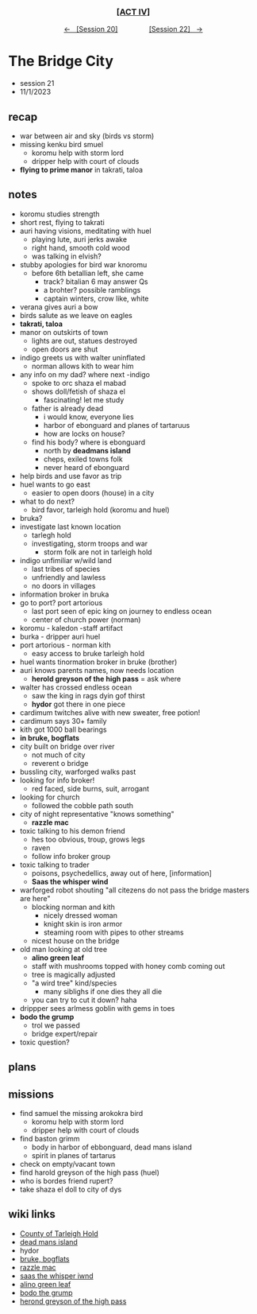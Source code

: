 <div align="center">
  <h3 align="center"><a href="https://github.com/h-griffin/dnd-notes/blob/main/grimmhaus/act-II" >[ACT IV]</a></h3>
  <p align="center">
    <a href="https://github.com/h-griffin/dnd-notes/blob/main/grimmhaus/act-IV/23-10-25.md" >&larr; &nbsp; [Session 20]</a>
    &nbsp;&nbsp;&nbsp;&nbsp;&nbsp;&nbsp;&nbsp;&nbsp;&nbsp;&nbsp;&nbsp;&nbsp;&nbsp;&nbsp;
    <a href="https://github.com/h-griffin/dnd-notes/blob/main/grimmhaus/act-IV/23-11-8.md" >[Session 22] &nbsp; &rarr;</a>
  </p>
</div>

# The Bridge City
- session 21
- 11/1/2023

## recap
- war between air and sky (birds vs storm)
- missing kenku bird smuel
    - koromu help with storm lord
    - dripper help with court of clouds
- **flying to prime manor** in takrati, taloa

## notes
- koromu studies strength
- short rest, flying to takrati
- auri having visions, meditating with huel
    - playing lute, auri jerks awake
    - right hand, smooth cold wood
    - was talking in elvish?
- stubby apologies for bird war knoromu
    - before 6th betallian left, she came
        - track? bitalian 6 may answer Qs
        - a brohter? possible ramblings
        - captain winters, crow like, white
- verana gives auri a bow
- birds salute as we leave on eagles
- **takrati, taloa**
- manor on outskirts of town
    - lights are out, statues destroyed
    - open doors are shut
- indigo greets us with walter uninflated
    - norman allows kith to wear him
- any info on my dad? where next -indigo
    - spoke to orc shaza el mabad
    - shows doll/fetish of shaza el
        - fascinating! let me study
    - father is already dead
        - i would know, everyone lies
        - harbor of ebonguard and planes of tartaruus
        - how are locks on house?
    - find his body? where is ebonguard
        - north by **deadmans island**
        - cheps, exiled towns folk
        - never heard of ebonguard
- help birds and use favor as trip
- huel wants to go east
    - easier to open doors (house) in a city
- what to do next?
    - bird favor, tarleigh hold (koromu and huel)
- bruka?
- investigate last known location
    - tarlegh hold
    - investigating, storm troops and war
        - storm folk are not in tarleigh hold
- indigo unfimiliar w/wild land
    - last tribes of species
    - unfriendly and lawless
    - no doors in villages
- information broker in bruka
- go to port? port artorious
    - last port seen of epic king on journey to endless ocean
    - center of church power (norman)
- koromu - kaledon -staff artifact
- burka - dripper auri huel
- port artorious - norman kith
    - easy access to bruke tarleigh hold
- huel wants tinormation broker in bruke (brother)
- auri knows parents names, now needs location
    - **herold greyson of the high pass** = ask where
- walter has crossed endless ocean
    - saw the king in rags dyin gof thirst
    - **hydor** got there in one piece
- cardimum twitches alive with new sweater, free potion!
- cardimum says 30+ family
- kith got 1000 ball bearings
- **in bruke, bogflats**
- city built on bridge over river
    - not much of city
    - reverent o bridge
- bussling city, warforged walks past
- looking for info broker!
    - red faced, side burns, suit, arrogant
- looking for church
    - followed the cobble path south
- city of night representative "knows something"
    - **razzle mac**
- toxic talking to his demon friend
    - hes too obvious, troup, grows legs
    - raven
    - follow info broker group
- toxic talking to trader
    - poisons, psychedellics, away out of here, [information]
    - **Saas the whisper wind**
- warforged robot shouting "all citezens do not pass the bridge masters are here"
    - blocking norman and kith
        - nicely dressed woman
        - knight skin is iron armor
        - steaming room with pipes to other streams
    - nicest house on the bridge
- old man looking at old tree
    - **alino green leaf**
    - staff with mushrooms topped with honey comb coming out
    - tree is magically adjusted
    - "a wird tree" kind/species
        - many siblighs if one dies they all die
    - you can try to cut it down? haha
- drippper sees arlmess goblin with gems in toes
- **bodo the grump**
    - trol we passed
    - bridge expert/repair
- toxic question?

## plans
## missions
- find samuel the missing arokokra bird
    - koromu help with storm lord
    - dripper help with court of clouds
- find baston grimm
    - body in harbor of ebbonguard, dead mans island
    - spirit in planes of tartarus
- check on empty/vacant town
- find harold greyson of the high pass (huel)
- who is bordes friend rupert?
- take shaza el doll to city of dys

## wiki links
- [County of Tarleigh Hold](../lore.md#county-of-tarleigh-hold-eastern-dalstead)
- [dead mans island](../lore.md#dead-mans-island)
- hydor
- [bruke, bogflats](../lore.md#city-of-bruke-the-bogflats-eastern-dalstead)
- [razzle mac](../lore.md#razzle-mac)
- [saas the whisper iwnd](../lore.md#saas-the-whisper-wind)
- [alino green leaf](../lore.md#alino-green-leaf)
- [bodo the grump](../lore.md#bodo-the-grump)
- [herond greyson of the high pass](../lore.md#herold-greyson-of-the-high-pass)
